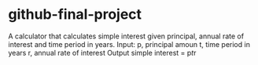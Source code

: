 # github-final-project
A calculator that calculates simple interest given principal, annual rate of interest and time period in years.
Input:
   p, principal amoun
   t, time period in years
   r, annual rate of interest
Output
   simple interest = p*t*r
